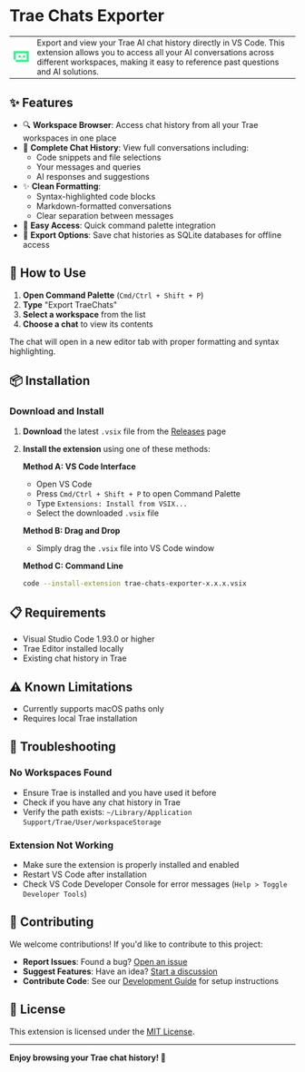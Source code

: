 
# Trae Chats Exporter

<table>
<tr>
<td><img width="100" src="./images/icon.png" /></td>
<td>Export and view your Trae AI chat history directly in VS Code. This extension allows you to access all your AI conversations across different workspaces, making it easy to reference past questions and AI solutions.</td>
</tr>
</table>

## ✨ Features

- 🔍 **Workspace Browser**: Access chat history from all your Trae workspaces in one place
- 💬 **Complete Chat History**: View full conversations including:
  - Code snippets and file selections
  - Your messages and queries
  - AI responses and suggestions
- ✨ **Clean Formatting**: 
  - Syntax-highlighted code blocks
  - Markdown-formatted conversations
  - Clear separation between messages
- 🚀 **Easy Access**: Quick command palette integration
- 📁 **Export Options**: Save chat histories as SQLite databases for offline access

## 🚀 How to Use

1. **Open Command Palette** (`Cmd/Ctrl + Shift + P`)
2. **Type** "Export TraeChats"
3. **Select a workspace** from the list
4. **Choose a chat** to view its contents

The chat will open in a new editor tab with proper formatting and syntax highlighting.

## 📦 Installation

### Download and Install

1. **Download** the latest `.vsix` file from the [Releases](https://github.com/yuanjing001/trae-chats-exporter/releases) page

2. **Install the extension** using one of these methods:

   **Method A: VS Code Interface**
   - Open VS Code
   - Press `Cmd/Ctrl + Shift + P` to open Command Palette
   - Type `Extensions: Install from VSIX...`
   - Select the downloaded `.vsix` file
   
   **Method B: Drag and Drop**
   - Simply drag the `.vsix` file into VS Code window

   **Method C: Command Line**
   ```bash
   code --install-extension trae-chats-exporter-x.x.x.vsix
   ```

## 📋 Requirements

- Visual Studio Code 1.93.0 or higher
- Trae Editor installed locally
- Existing chat history in Trae

## ⚠️ Known Limitations

- Currently supports macOS paths only
- Requires local Trae installation

## 🔧 Troubleshooting

### No Workspaces Found
- Ensure Trae is installed and you have used it before
- Check if you have any chat history in Trae
- Verify the path exists: `~/Library/Application Support/Trae/User/workspaceStorage`

### Extension Not Working
- Make sure the extension is properly installed and enabled
- Restart VS Code after installation
- Check VS Code Developer Console for error messages (`Help > Toggle Developer Tools`)

## 🤝 Contributing

We welcome contributions! If you'd like to contribute to this project:

- **Report Issues**: Found a bug? [Open an issue](https://github.com/yuanjing001/trae-chats-exporter/issues)
- **Suggest Features**: Have an idea? [Start a discussion](https://github.com/yuanjing001/trae-chats-exporter/discussions)
- **Contribute Code**: See our [Development Guide](./docs/DEVELOPMENT.md) for setup instructions

## 📄 License

This extension is licensed under the [MIT License](./LICENSE).

---

**Enjoy browsing your Trae chat history! 🚀**
